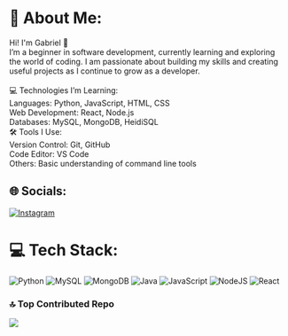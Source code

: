 # 💫 About Me:
Hi! I'm Gabriel 👋<br>I’m a beginner in software development, currently learning and exploring the world of coding. I am passionate about building my skills and creating useful projects as I continue to grow as a developer.<br><br>💻 Technologies I’m Learning:<br>Languages:  Python, JavaScript, HTML, CSS<br>Web Development: React, Node.js<br>Databases: MySQL, MongoDB, HeidiSQL<br>🛠 Tools I Use:<br>Version Control: Git, GitHub<br>Code Editor: VS Code<br>Others: Basic understanding of command line tools


## 🌐 Socials:
[![Instagram](https://img.shields.io/badge/Instagram-%23E4405F.svg?logo=Instagram&logoColor=white)](https://instagram.com/gab15l) 

# 💻 Tech Stack:
![Python](https://img.shields.io/badge/python-3670A0?style=for-the-badge&logo=python&logoColor=ffdd54) ![MySQL](https://img.shields.io/badge/mysql-4479A1.svg?style=for-the-badge&logo=mysql&logoColor=white) ![MongoDB](https://img.shields.io/badge/MongoDB-%234ea94b.svg?style=for-the-badge&logo=mongodb&logoColor=white) ![Java](https://img.shields.io/badge/java-%23ED8B00.svg?style=for-the-badge&logo=openjdk&logoColor=white) ![JavaScript](https://img.shields.io/badge/javascript-%23323330.svg?style=for-the-badge&logo=javascript&logoColor=%23F7DF1E) ![NodeJS](https://img.shields.io/badge/node.js-6DA55F?style=for-the-badge&logo=node.js&logoColor=white) ![React](https://img.shields.io/badge/react-%2320232a.svg?style=for-the-badge&logo=react&logoColor=%2361DAFB)

### 🔝 Top Contributed Repo
![](https://github-contributor-stats.vercel.app/api?username=gabrielianfr&limit=5&theme=dark&combine_all_yearly_contributions=true)

<!-- Proudly created with GPRM ( https://gprm.itsvg.in ) -->
